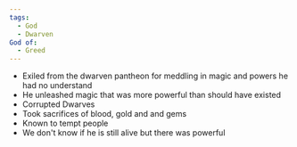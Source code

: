 ```yaml
---
tags:
  - God
  - Dwarven
God of:
  - Greed
---
```

- Exiled from the dwarven pantheon for meddling in magic and powers he had no understand
- He unleashed magic that was more powerful than should have existed
- Corrupted Dwarves
- Took sacrifices of blood, gold and and gems
- Known to tempt people
- We don't know if he is still alive but there was powerful